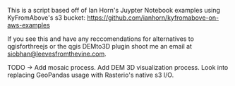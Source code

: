 This is a script based off of Ian Horn's Juypter Notebook examples using KyFromAbove's s3 bucket: https://github.com/ianhorn/kyfromabove-on-aws-examples

If you see this and have any reccomendations for alternatives to qgisforthreejs or the qgis DEMto3D plugin shoot me an email at siobhan@leevesfromthevine.com.

TODO ->
Add mosaic process.
Add DEM 3D visualization process.
Look into replacing GeoPandas usage with Rasterio's native s3 I/O.


